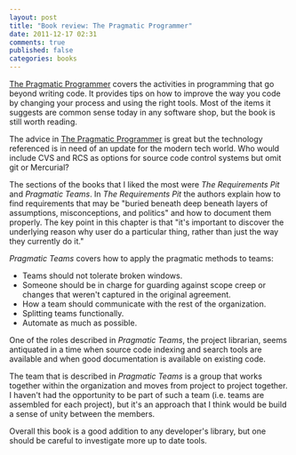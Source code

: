 ```yaml
---
layout: post
title: "Book review: The Pragmatic Programmer"
date: 2011-12-17 02:31
comments: true
published: false
categories: books
---
```

[The Pragmatic Programmer](http://pragprog.com/the-pragmatic-programmer) covers the activities in programming that go beyond writing code. It provides tips on how to improve the way you code by changing your process and using the right tools. Most of the items it suggests are common sense today in any software shop, but the book is still worth reading.

The advice in [The Pragmatic Programmer](http://pragprog.com/the-pragmatic-programmer) is great but the technology referenced is in need of an update for the modern tech world. Who would include CVS and RCS as options for source code control systems but omit git or Mercurial? 

The sections of the books that I liked the most were *The Requirements Pit* and *Pragmatic Teams*. In *The Requirements Pit* the authors explain how to find requirements that may be "buried beneath deep beneath layers of assumptions, misconceptions, and politics" and how to document them properly. The key point in this chapter is that "it's important to discover the underlying reason why user do a particular thing, rather than just the way they currently do it."

*Pragmatic Teams* covers how to apply the pragmatic methods to teams:
* Teams should not tolerate broken windows.
* Someone should be in charge for guarding against scope creep or changes that weren't captured in the original agreement.
* How a team should communicate with the rest of the organization.
* Splitting teams functionally.
* Automate as much as possible.

One of the roles described in *Pragmatic Teams*, the project librarian, seems antiquated in a time when source code indexing and search tools are available and when good documentation is available on existing code.

The team that is described in *Pragmatic Teams* is a group that works together within the organization and moves from project to project together. I haven't had the opportunity to be part of such a team (i.e. teams are assembled for each project), but it's an approach that I think would be build a sense of unity between the members.

Overall this book is a good addition to any developer's library, but one should be careful to investigate more up to date tools.
